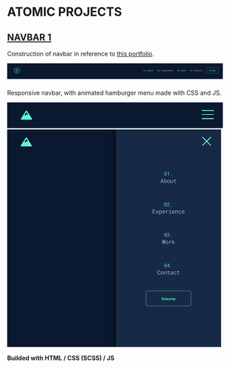 # ATOMIC PROJECTS

## [NAVBAR 1](https://turavinin.github.io/navbar--1/)

Construction of navbar in reference to [this portfolio](https://brittanychiang.com/).

![Nav Preview](./images/navbar-example.png)

Responsive navbar, with animated hamburger menu made with CSS and JS.

![Nav1 Preview](./images/example-3.png)
![Nav2 Preview](./images/example-5.png)

**Builded with HTML / CSS (SCSS) / JS**
